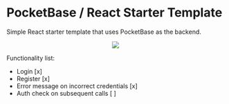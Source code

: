 # PocketBase / React Starter Template

Simple React starter template that uses PocketBase as the backend.

<p align="center">
  <img src="https://github.com/KaurKadak/pocketbase-react-starter/assets/44895755/105606ef-27bf-4649-926b-7e8a1f5c6bf2" />
</p>

Functionality list:
 - Login [x]
 - Register [x]
 - Error message on incorrect credentials [x]
 - Auth check on subsequent calls [ ]
